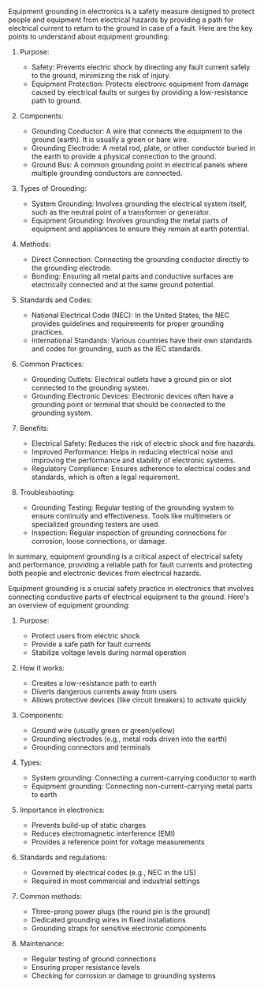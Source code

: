 Equipment grounding in electronics is a safety measure designed to protect people and equipment from electrical hazards by providing a path for electrical current to return to the ground in case of a fault. Here are the key points to understand about equipment grounding:

1. Purpose:

   - Safety: Prevents electric shock by directing any fault current safely to the ground, minimizing the risk of injury.
   - Equipment Protection: Protects electronic equipment from damage caused by electrical faults or surges by providing a low-resistance path to ground.

2. Components:

   - Grounding Conductor: A wire that connects the equipment to the ground (earth). It is usually a green or bare wire.
   - Grounding Electrode: A metal rod, plate, or other conductor buried in the earth to provide a physical connection to the ground.
   - Ground Bus: A common grounding point in electrical panels where multiple grounding conductors are connected.

3. Types of Grounding:

   - System Grounding: Involves grounding the electrical system itself, such as the neutral point of a transformer or generator.
   - Equipment Grounding: Involves grounding the metal parts of equipment and appliances to ensure they remain at earth potential.

4. Methods:

   - Direct Connection: Connecting the grounding conductor directly to the grounding electrode.
   - Bonding: Ensuring all metal parts and conductive surfaces are electrically connected and at the same ground potential.

5. Standards and Codes:

   - National Electrical Code (NEC): In the United States, the NEC provides guidelines and requirements for proper grounding practices.
   - International Standards: Various countries have their own standards and codes for grounding, such as the IEC standards.

6. Common Practices:

   - Grounding Outlets: Electrical outlets  have a ground pin or slot connected to the grounding system.
   - Grounding Electronic Devices: Electronic devices often have a grounding point or terminal that should be connected to the grounding system.

7. Benefits:

   - Electrical Safety: Reduces the risk of electric shock and fire hazards.
   - Improved Performance: Helps in reducing electrical noise and improving the performance and stability of electronic systems.
   - Regulatory Compliance: Ensures adherence to electrical codes and standards, which is often a legal requirement.

8. Troubleshooting:

   - Grounding Testing: Regular testing of the grounding system to ensure continuity and effectiveness. Tools like multimeters or specialized grounding testers are used.
   - Inspection: Regular inspection of grounding connections for corrosion, loose connections, or damage.

In summary, equipment grounding is a critical aspect of electrical safety and performance, providing a reliable path for fault currents and protecting both people and electronic devices from electrical hazards.

Equipment grounding is a crucial safety practice in electronics that involves connecting conductive parts of electrical equipment to the ground. Here's an overview of equipment grounding:

1. Purpose:

   - Protect users from electric shock
   - Provide a safe path for fault currents
   - Stabilize voltage levels during normal operation

2. How it works:

   - Creates a low-resistance path to earth
   - Diverts dangerous currents away from users
   - Allows protective devices (like circuit breakers) to activate quickly

3. Components:

   - Ground wire (usually green or green/yellow)
   - Grounding electrodes (e.g., metal rods driven into the earth)
   - Grounding connectors and terminals

4. Types:

   - System grounding: Connecting a current-carrying conductor to earth
   - Equipment grounding: Connecting non-current-carrying metal parts to earth

5. Importance in electronics:

   - Prevents build-up of static charges
   - Reduces electromagnetic interference (EMI)
   - Provides a reference point for voltage measurements

6. Standards and regulations:

   - Governed by electrical codes (e.g., NEC in the US)
   - Required in most commercial and industrial settings

7. Common methods:

   - Three-prong power plugs (the round pin is the ground)
   - Dedicated grounding wires in fixed installations
   - Grounding straps for sensitive electronic components

8. Maintenance:

   - Regular testing of ground connections
   - Ensuring proper resistance levels
   - Checking for corrosion or damage to grounding systems
